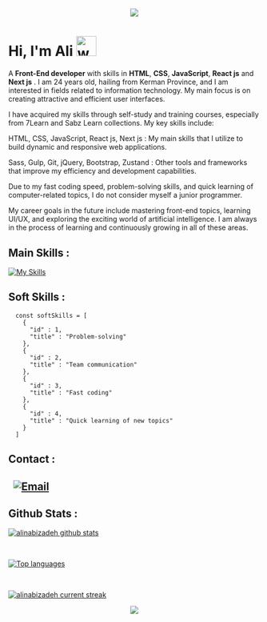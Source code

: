 <h1 align="center">
    <img src="https://readme-typing-svg.herokuapp.com/?font=Righteous&size=35&center=true&vCenter=true&width=500&height=70&duration=5000&lines=Ali+Nabizadeh;Front-End+Developer" />
</h1>


# Hi, I'm Ali  <img src="https://user-images.githubusercontent.com/72663882/171687151-bb31c996-c9d2-49c8-b593-734946893b23.gif" alt="waving hand gif" aria-hidden="true" width="40" />

A **Front-End developer**  with skills in **HTML**, **CSS**, **JavaScript**, **React js** and **Next js** . I am 24 years old, hailing from Kerman Province, and I am interested in fields related to information technology. My main focus is on creating attractive and efficient user interfaces.

I have acquired my skills through self-study and training courses, especially from 7Learn and Sabz Learn collections. My key skills include:

HTML, CSS, JavaScript, React js, Next js : My main skills that I utilize to build dynamic and responsive web applications.

Sass, Gulp, Git, jQuery, Bootstrap, Zustand : Other tools and frameworks that improve my efficiency and development capabilities.

Due to my fast coding speed, problem-solving skills, and quick learning of computer-related topics, I do not consider myself a junior programmer.

My career goals in the future include mastering front-end topics, learning UI/UX, and exploring the exciting world of artificial intelligence. I am always in the process of learning and continuously growing in all of these areas. 
<h2></h2>

##  Main Skills :
[![My Skills](https://skillicons.dev/icons?i=html,css,js,react,next,bootstrap,sass,jquery,gulp,redux,git,github,vscode&perline=13)](#)

<h2>Soft Skills :</h2>

      const softSkills = [
        {
          "id" : 1,
          "title" : "Problem-solving"
        },
        {
          "id" : 2,
          "title" : "Team communication"
        },
        {
          "id" : 3,
          "title" : "Fast coding"
        },
        {
          "id" : 4,
          "title" : "Quick learning of new topics"
        }
      ]
      
</details>
<h2></h2>



<h2 align="left">
  Contact :
</h2> 
<h2>
  <!--
<a href="https://aashisjha.com.np" target="_blank"><img alt="" src="https://img.shields.io/badge/Portfolio-000?logo=vercel&logoColor=yellow&style=for-the-badge" style="vertical-align:center" /></a> -->
<a href="https://www.instagram.com/ali.nabizadeh.79/" target="_blank"><img alt="" src="https://img.shields.io/badge/Instagram-000?style=for-the-badge&logo=Instagram&logoColor=E4405F" style="vertical-align:center" /></a>
<a href="https://www.linkedin.com/in/ali-nabizadeh-884866280/" target="_blank"><img alt="" src="https://img.shields.io/badge/LinkedIn-000?logo=linkedin&logoColor=0A66C2&style=for-the-badge" style="vertical-align:center" /></a>
<a href="mailto:alinabizadeh1913@gmail.com" target="_blank"><img alt="Email" src="https://img.shields.io/badge/gmail%20-000?style=for-the-badge&logo=gmail&logoColor=white" style="vertical-align:center" /></a>
</h2>

##  Github Stats :

[![alinabizadeh github stats](https://bad-apple-github-readme.vercel.app/api?username=alinabizadeh1913&show_icons=true&count_private=true&line_height=20&icon_color=00b3ff&theme=blue-green&title_color=00b3ff)](#)

 <br />
 
 [![Top languages](https://github-readme-mwendwa.vercel.app/api/top-langs/?username=alinabizadeh1913&layout=compact&count_private=true&theme=blue-green&title_color=00b3ff)](#)

<br />

[![alinabizadeh current streak](https://streak-stats.demolab.com/?user=alinabizadeh1913&count_private=true&theme=blue-green&title_color=00b3ff)](#)

<p align="center">
     <img src="https://capsule-render.vercel.app/api?type=waving&color=gradient&height=150&section=footer"/>
</p>
